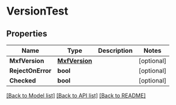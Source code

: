 # VersionTest

## Properties

Name | Type | Description | Notes
------------ | ------------- | ------------- | -------------
**MxfVersion** | [**MxfVersion**](mxf_version.md) |  | [optional] 
**RejectOnError** | **bool** |  | [optional] 
**Checked** | **bool** |  | [optional] 

[[Back to Model list]](../README.md#documentation-for-models) [[Back to API list]](../README.md#documentation-for-api-endpoints) [[Back to README]](../README.md)


